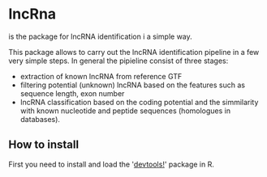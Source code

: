 # lncRna
is the package for lncRNA identification i a simple way.

This package allows to carry out the lncRNA identification pipeline in a few very simple steps. In general the pipieline consist of three stages:
- extraction of known lncRNA from reference GTF
- filtering potential (unknown) lncRNA based on the features such as sequence length, exon number
- lncRNA classification based on the coding potential and the simmilarity with known nucleotide and peptide sequences (homologues in databases).


## How to install
First you need to install and load the '[devtools!](https://github.com/r-lib/devtools)' package in R. 
